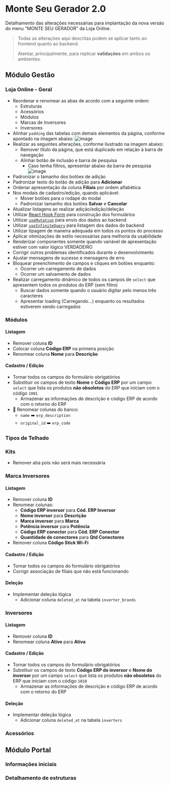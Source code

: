 # Monte Seu Gerador 2.0

Detalhamento das alterações necessárias para implantação da nova versão do menu "MONTE SEU GERADOR" da Loja Online.

> Todas as alterações aqui descritas podem se aplicar tanto ao frontend quanto ao backend.
> 
> Atentar, principalmente, para replicar **validações** em ambos os ambientes.

## Módulo Gestão

### Loja Online - Geral

* Reordenar e renomear as abas de acordo com a seguinte ordem:
  * Estruturas
  * Acessórios
  * Módulos
  * Marcas de Inversores
  * Inversores
* Alinhar `padding` das tabelas com demais elementos da página, conforme apontado na imagem abaixo:
  ![image](https://github.com/nexenketly/task-docs/assets/109694742/c3abcdd2-1993-4fa0-b8ae-2b3bc8babfe9)
* Realizar as seguintes alterações, conforme ilustrado na imagem abaixo:
  * Remover título da página, que está duplicado em relação à barra de navegação
  * Alinhar botão de inclusão e barra de pesquisa
    * Caso tenha filtros, apresentar abaixo da barra de pesquisa
    ![image](https://github.com/nexenketly/task-docs/assets/109694742/133bf5d4-105b-4a9a-bc04-a52daa153c3b)
* Padronizar o tamanho dos botões de adição
* Padronizar texto do botão de adição para **Adicionar**
* Ordenar apresentação da coluna **Filiais** por ordem alfabética
* Nos modais de cadastro/edição, quando aplicável:
  * Mover botões para o rodapé do modal
  * Padronizar tamanho dos botões **Salvar** e **Cancelar**
* Atualizar listagens ao realizar adição/edição/deleção
* Utilizar [React Hook Form](https://react-hook-form.com/) para construção dos formulários
* Utilizar [`useMutation`](https://tanstack.com/query/latest/docs/framework/react/reference/useMutation) para envio dos dados ao backend
* Utilizar [`useInfiniteQuery`](https://tanstack.com/query/latest/docs/framework/react/reference/useInfiniteQuery) para listagem dos dados do backend
* Utilizar tipagem de maneira adequada em todos os pontos do processo
* Aplicar otimizações de estilo necessárias para melhoria da usabilidade
* Renderizar componentes somente quando variável de apresentação estiver com valor lógico VERDADEIRO
* Corrigir outros problemas identificados durante o desenvolvimento
* Ajustar mensagens de sucesso e mensagens de erro
* Bloquear preenchimento de campos e cliques em botões enquanto:
  * Ocorrer um carregamento de dados
  * Ocorrer um salvamento de dados
* Realizar carregamento dinâmico de todos os campos de `select` que apresentem todos os produtos do ERP (sem filtro)
  * Buscar dados somente quando o usuário digitar pelo menos três caracteres
  * Apresentar loading (Carregando...) enquanto os resultados estiverem sendo carregados

### Módulos

#### Listagem

* Remover coluna **ID**
* Colocar coluna **Código ERP** na primeira posição
* Renomear coluna **Nome** para **Descrição**

#### Cadastro / Edição

* Tornar todos os campos do formulário obrigatórios
* Substituir os campos de texto **Nome** e **Código ERP** por um campo `select` que lista os produtos **não obsoletos** do ERP que iniciam com o código `1001`
  * Armazenar as informações de descrição e código ERP de acordo com o retorno do ERP
* 🚩 Renomear colunas do banco:
  * `name` ➡️ `erp_description`
  * `original_id` ➡️ `erp_code`

### Tipos de Telhado

### Kits

* Remover aba pois não será mais necessária

### Marca Inversores

#### Listagem

* Remover coluna **ID**
* Renomear colunas:
  * **Código ERP inversor** para **Cód. ERP Inversor**
  * **Nome inversor** para **Descrição**
  * **Marca inversor** para **Marca**
  * **Potência inversor** para **Potência**
  * **Código ERP conector** para **Cód. ERP Conector**
  * **Quantidade de conectores** para **Qtd Conectores**
* Remover coluna **Código Stick Wi-Fi**

#### Cadastro / Edição

* Tornar todos os campos do formulário obrigatórios
* Corrigir associação de filiais que não está funcionando

#### Deleção

* Implementar deleção lógica
  * Adicionar coluna `deleted_at` na tabela `inverter_brands`

### Inversores

#### Listagem

* Remover coluna **ID**
* Renomear coluna **Ativo** para **Ativa**

#### Cadastro / Edição

* Tornar todos os campos do formulário obrigatórios
* Substituir os campos de texto **Código ERP do inversor** e **Nome do inversor** por um campo `select` que lista os produtos **não obsoletos** do ERP que iniciam com o código `1010`
  * Armazenar as informações de descrição e código ERP de acordo com o retorno do ERP

#### Deleção

* Implementar deleção lógica
  * Adicionar coluna `deleted_at` na tabela `inverters`

### Acessórios

## Módulo Portal

### Informações iniciais

### Detalhamento de estruturas
